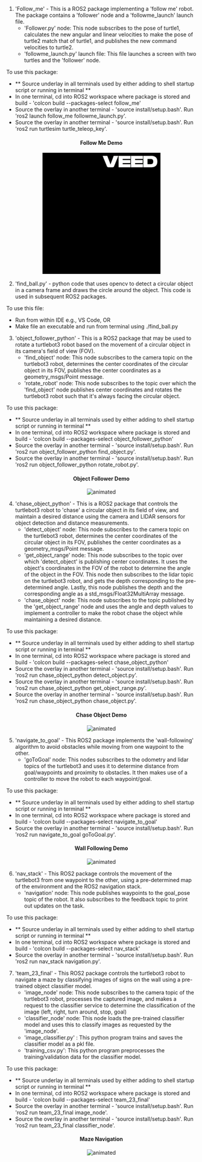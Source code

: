 1. 'Follow_me' - This is a ROS2 package implementing a 'follow me' robot. The package contains a 'follower' node and a 'followme_launch' launch file.
   - 'Follower.py' node: This node subscribes to the pose of turtle1, calculates the new angular and linear velocities to make the pose of turtle2 match that of turtle1, and publishes the new command velocities to turtle2.
   - 'followme_launch.py' launch file: This file launches a screen with two turtles and the 'follower' node.

  To use this package:
  - ** Source underlay in all terminals used by either adding to shell startup script or running in terminal **
  - In one terminal, cd into ROS2 workspace where package is stored and build - 'colcon build --packages-select follow_me'
  - Source the overlay in another terminal - 'source install/setup.bash'. Run 'ros2 launch follow_me followme_launch.py'.
  - Source the overlay in another terminal - 'source install/setup.bash'. Run 'ros2 run turtlesim turtle_teleop_key'.

<p align="center"> 
   <h4 align="center">Follow Me Demo</h4>
</p>
<p align="center"> 
   <img src="https://github.com/TofunmiSodimu/ROS-projects/blob/main/extra/Follow_me.gif" alt="animated" />
</p>


2. 'find_ball.py' - python code that uses opencv to detect a circular object in a camera frame and draws the circle around the object. This code is used in subsequent ROS2 packages.

  To use this file:
   - Run from within IDE e.g., VS Code, OR
   - Make file an executable and run from terminal using ./find_ball.py


3. 'object_follower_python' - This is a ROS2 package that may be used to rotate a turtlebot3 robot based on the movement of a circular object in its camera's field of view (FOV).
   - 'find_object' node: This node subscribes to the camera topic on the turtlebot3 robot, determines the center coordinates of the circular object in its FOV, publishes the center coordinates as a geometry_msgs/Point message.
   - 'rotate_robot' node: This node subscribes to the topic over which the 'find_object' node publishes center coordinates and rotates the turtlebot3 robot such that it's always facing the circular object.

To use this package:
  - ** Source underlay in all terminals used by either adding to shell startup script or running in terminal **
  - In one terminal, cd into ROS2 workspace where package is stored and build - 'colcon build --packages-select object_follower_python'
  - Source the overlay in another terminal - 'source install/setup.bash'. Run 'ros2 run object_follower_python find_object.py'.
  - Source the overlay in another terminal - 'source install/setup.bash'. Run 'ros2 run object_follower_python rotate_robot.py'.
    
<p align="center"> 
   <h4 align="center">Object Follower Demo</h4>
</p>
<p align="center"> 
   <img src="https://github.com/TofunmiSodimu/ROS-projects/blob/main/extra/Object_follower_resized.gif" alt="animated" />
</p>


4. 'chase_object_python' - This is a ROS2 package that controls the turtlebot3 robot to 'chase' a circular object in its field of view, and maintain a desired distance using the camera and LIDAR sensors for object detection and distance measurements.
      - 'detect_object' node: This node subscribes to the camera topic on the turtlebot3 robot, determines the center coordinates of the circular object in its FOV, publishes the center coordinates as a geometry_msgs/Point message.
      - 'get_object_range' node: This node subscribes to the topic over which 'detect_object' is publishing center coordinates. It uses the object's coordinates in the FOV of the robot to determine the angle of the object in the FOV. This node then subscribes to the lidar topic on the turtlebot3 robot, and gets the depth corresponding to the pre-determined angle. Lastly, this node publishes the depth and the corresponding angle as a std_msgs/Float32MultiArray message.
      - 'chase_object' node: This node subscribes to the topic published by the 'get_object_range' node and uses the angle and depth values to implement a controller to make the robot chase the object while maintaining a desired distance.

To use this package:
  - ** Source underlay in all terminals used by either adding to shell startup script or running in terminal **
  - In one terminal, cd into ROS2 workspace where package is stored and build - 'colcon build --packages-select chase_object_python'
  - Source the overlay in another terminal - 'source install/setup.bash'. Run 'ros2 run chase_object_python detect_object.py'.
  - Source the overlay in another terminal - 'source install/setup.bash'. Run 'ros2 run chase_object_python get_object_range.py'.
  - Source the overlay in another terminal - 'source install/setup.bash'. Run 'ros2 run chase_object_python chase_object.py'.

<p align="center"> 
   <h4 align="center">Chase Object Demo</h4>
</p>
<p align="center"> 
   <img src="https://github.com/TofunmiSodimu/ROS-projects/blob/main/extra/chase_object_resize.gif" alt="animated" />
</p>


5. 'navigate_to_goal' - This ROS2 package implements the 'wall-following' algorithm to avoid obstacles while moving from one waypoint to the other.
      - 'goToGoal' node: This nodes subscribes to the odometry and lidar topics of the turtlebot3 and uses it to determine distance from goal/waypoints and proximity to obstacles. It then makes use of a controller to move the robot to each waypoint/goal.

To use this package:
  - ** Source underlay in all terminals used by either adding to shell startup script or running in terminal **
  - In one terminal, cd into ROS2 workspace where package is stored and build - 'colcon build --packages-select navigate_to_goal'
  - Source the overlay in another terminal - 'source install/setup.bash'. Run 'ros2 run navigate_to_goal goToGoal.py'.

<p align="center"> 
   <h4 align="center">Wall Following Demo</h4>
</p>
<p align="center"> 
   <img src="https://github.com/TofunmiSodimu/ROS-projects/blob/main/extra/wall_following_resize.gif" alt="animated" />
</p>


6. 'nav_stack' - This ROS2 package controls the movement of the turtlebot3 from one waypoint to the other, using a pre-determined map of the environment and the ROS2 navigation stack.
   - 'navigation' node: This node publishes waypoints to the goal_pose topic of the robot. It also subscribes to the feedback topic to print out updates on the task.

To use this package:
  - ** Source underlay in all terminals used by either adding to shell startup script or running in terminal **
  - In one terminal, cd into ROS2 workspace where package is stored and build - 'colcon build --packages-select nav_stack'
  - Source the overlay in another terminal - 'source install/setup.bash'. Run 'ros2 run nav_stack navigation.py'.


7. 'team_23_final' - This ROS2 package controls the turtlebot3 robot to navigate a maze by classifying images of signs on the wall using a pre-trained object classifier model.
   - 'image_node' node: This node subscribes to the camera topic of the turtlebot3 robot, processes the captured image, and makes a request to the classifier service to determine the classification of the image (left, right, turn around, stop, goal)
   - 'classifier_node' node: This node loads the pre-trained classifier model and uses this to classify images as requested by the 'image_node'.
   - 'image_classifier.py' : This python program trains and saves the classifier model as a pkl file.
   - 'training_csv.py': This python program preprocesses the training/validation data for the classifier model.

To use this package:
  - ** Source underlay in all terminals used by either adding to shell startup script or running in terminal **
  - In one terminal, cd into ROS2 workspace where package is stored and build - 'colcon build --packages-select team_23_final'
  - Source the overlay in another terminal - 'source install/setup.bash'. Run 'ros2 run team_23_final image_node'.
  - Source the overlay in another terminal - 'source install/setup.bash'. Run 'ros2 run team_23_final classifier_node'.
     
<p align="center"> 
<h4 align="center">Maze Navigation</h4>
</p>
<p align="center"> 
   <img src="https://github.com/TofunmiSodimu/ROS-projects/blob/main/extra/lil_hero_6_optimize.gif" alt="animated" />
</p>

